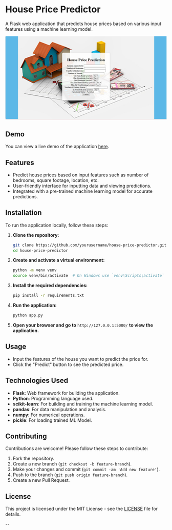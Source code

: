 # House Price Predictor

A Flask web application that predicts house prices based on various input features using a machine learning model.

![Project Logo](resources/view.jpg)

## Demo

You can view a live demo of the application [here](https://house-price-predictor-web-app.onrender.com/).

## Features

- Predict house prices based on input features such as number of bedrooms, square footage, location, etc.
- User-friendly interface for inputting data and viewing predictions.
- Integrated with a pre-trained machine learning model for accurate predictions.



## Installation

To run the application locally, follow these steps:

1. **Clone the repository:**

    ```bash
    git clone https://github.com/yourusername/house-price-predictor.git
    cd house-price-predictor
    ```

2. **Create and activate a virtual environment:**

    ```bash
    python -m venv venv
    source venv/bin/activate  # On Windows use `venv\Scripts\activate`
    ```

3. **Install the required dependencies:**

    ```bash
    pip install -r requirements.txt
    ```

4. **Run the application:**

    ```bash
    python app.py
    ```

5. **Open your browser and go to** `http://127.0.0.1:5000/` **to view the application.**

## Usage

- Input the features of the house you want to predict the price for.
- Click the "Predict" button to see the predicted price.

## Technologies Used

- **Flask**: Web framework for building the application.
- **Python**: Programming language used.
- **scikit-learn**: For building and training the machine learning model.
- **pandas**: For data manipulation and analysis.
- **numpy**: For numerical operations.
- **pickle**: For loading trained ML Model.

## Contributing

Contributions are welcome! Please follow these steps to contribute:

1. Fork the repository.
2. Create a new branch (`git checkout -b feature-branch`).
3. Make your changes and commit (`git commit -am 'Add new feature'`).
4. Push to the branch (`git push origin feature-branch`).
5. Create a new Pull Request.

## License

This project is licensed under the MIT License - see the [LICENSE](LICENSE) file for details.



--

